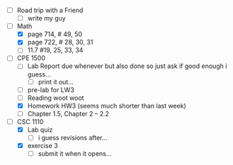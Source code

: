 - [ ] Road trip with a Friend
	- [ ] write my guy
- [ ] Math
	- [x] page 714, # 49, 50
	- [x] page 722, # 28, 30, 31 
	- [ ] 11.7 #19, 25, 33, 34
- [ ] CPE 1500
	 - [ ] Lab Report due whenever but also done so just ask if good enough i guess...
		 - [ ] print it out...
	- [ ] pre-lab for LW3
	 - [ ] Reading woot woot
	 - [x] Homework HW3 (seems much shorter than last week)
	 - [ ] Chapter 1.5, Chapter 2 – 2.2
- [ ] CSC 1110
	- [x] Lab quiz
		- [ ] i guess revisions after...
	- [x] exercise 3
		- [ ] submit it when it opens...